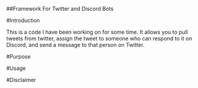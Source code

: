 ##Framework For Twitter and Discord Bots

#Introduction

This is a code I have been working on for some time. It allows you to pull tweets from twitter, assign the tweet to someone who can respond to it on Discord,
and send a message to that person on Twitter.

#Purpose

#Usage

#Disclaimer
